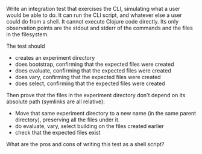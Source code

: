 Write an integration test that exercises the CLI, simulating what a user would be able to do.
It can run the CLI script, and whatever else a user could do from a shell.
It cannot execute Clojure code directly.
Its only observation points are the stdout and stderr of the commands
and the files in the filesystem.

The test should
   * creates an experiment directory
   * does bootstrap, confirming that the expected files were created
   * does evaluate, confirming that the expected files were created
   * does vary, confirming that the expected files were created
   * does select, confirming that the expected files were created

Then prove that the files in the experiment directory don't depend on its
absolute path (symlinks are all relative):
   * Move that same experiment directory to a new name (in the same parent
     directory), preserving all the files under it.
   * do evaluate, vary, select building on the files created earlier
   * check that the expected files exist

What are the pros and cons of writing this test as a shell script?

